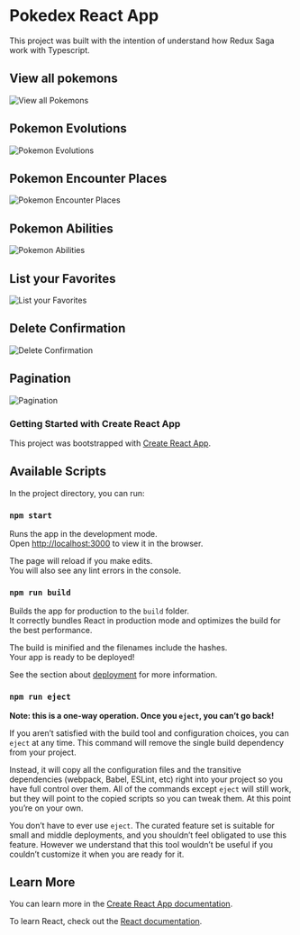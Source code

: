 # Pokedex React App

This project was built with the intention of understand how Redux Saga work with Typescript.

## View all pokemons

<img src="screenshots/01.PNG" alt="View all Pokemons"/>

## Pokemon Evolutions

<img src="screenshots/02-evolutions.PNG" alt="Pokemon Evolutions"/>

## Pokemon Encounter Places

<img src="screenshots/03-encounter.PNG" alt="Pokemon Encounter Places"/>

## Pokemon Abilities

<img src="screenshots/04-abilities.PNG" alt="Pokemon Abilities"/>

## List your Favorites

<img src="screenshots/05-favorites.PNG" alt="List your Favorites"/>

## Delete Confirmation

<img src="screenshots/06-delete-confirmation.PNG" alt="Delete Confirmation"/>

## Pagination

<img src="screenshots/07-pagination.PNG" alt="Pagination"/>

### Getting Started with Create React App

This project was bootstrapped with [Create React App](https://github.com/facebook/create-react-app).

## Available Scripts

In the project directory, you can run:

### `npm start`

Runs the app in the development mode.\
Open [http://localhost:3000](http://localhost:3000) to view it in the browser.

The page will reload if you make edits.\
You will also see any lint errors in the console.

### `npm run build`

Builds the app for production to the `build` folder.\
It correctly bundles React in production mode and optimizes the build for the best performance.

The build is minified and the filenames include the hashes.\
Your app is ready to be deployed!

See the section about [deployment](https://facebook.github.io/create-react-app/docs/deployment) for more information.

### `npm run eject`

**Note: this is a one-way operation. Once you `eject`, you can’t go back!**

If you aren’t satisfied with the build tool and configuration choices, you can `eject` at any time. This command will remove the single build dependency from your project.

Instead, it will copy all the configuration files and the transitive dependencies (webpack, Babel, ESLint, etc) right into your project so you have full control over them. All of the commands except `eject` will still work, but they will point to the copied scripts so you can tweak them. At this point you’re on your own.

You don’t have to ever use `eject`. The curated feature set is suitable for small and middle deployments, and you shouldn’t feel obligated to use this feature. However we understand that this tool wouldn’t be useful if you couldn’t customize it when you are ready for it.

## Learn More

You can learn more in the [Create React App documentation](https://facebook.github.io/create-react-app/docs/getting-started).

To learn React, check out the [React documentation](https://reactjs.org/).
